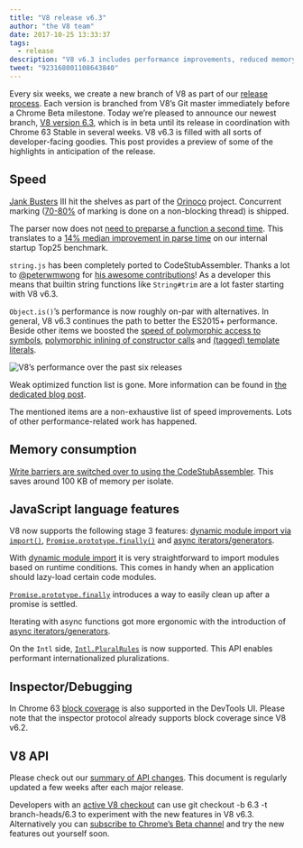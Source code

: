 ```yaml
---
title: "V8 release v6.3"
author: "the V8 team"
date: 2017-10-25 13:33:37
tags:
  - release
description: "V8 v6.3 includes performance improvements, reduced memory consumption, and support for new JavaScript language features."
tweet: "923168001108643840"
---
```

Every six weeks, we create a new branch of V8 as part of our [release process](/docs/release-process). Each version is branched from V8’s Git master immediately before a Chrome Beta milestone. Today we’re pleased to announce our newest branch, [V8 version 6.3](https://chromium.googlesource.com/v8/v8.git/+log/branch-heads/6.3), which is in beta until its release in coordination with Chrome 63 Stable in several weeks. V8 v6.3 is filled with all sorts of developer-facing goodies. This post provides a preview of some of the highlights in anticipation of the release.

<!--truncate-->
## Speed

[Jank Busters](/blog/jank-busters) III hit the shelves as part of the [Orinoco](/blog/orinoco) project. Concurrent marking ([70-80%](https://chromeperf.appspot.com/report?sid=612eec65c6f5c17528f9533349bad7b6f0020dba595d553b1ea6d7e7dcce9984) of marking is done on a non-blocking thread) is shipped.

The parser now does not [need to preparse a function a second time](https://docs.google.com/document/d/1TqpdGeLmURL2gc18s6PwNeyZOvayQJtJ16TCn0BEt48/edit#heading=h.un2pnqwbiw11). This translates to a [14% median improvement in parse time](https://docs.google.com/document/d/1TqpdGeLmURL2gc18s6PwNeyZOvayQJtJ16TCn0BEt48/edit#heading=h.dvuo4tqnsmml) on our internal startup Top25 benchmark.

`string.js` has been completely ported to CodeStubAssembler. Thanks a lot to [@peterwmwong](https://twitter.com/peterwmwong) for [his awesome contributions](https://chromium-review.googlesource.com/q/peter.wm.wong)! As a developer this means that builtin string functions like `String#trim` are a lot faster starting with V8 v6.3.

`Object.is()`’s performance is now roughly on-par with alternatives. In general, V8 v6.3 continues the path to better the ES2015+ performance. Beside other items we boosted the [speed of polymorphic access to symbols](https://bugs.chromium.org/p/v8/issues/detail?id=6367), [polymorphic inlining of constructor calls](https://bugs.chromium.org/p/v8/issues/detail?id=6885) and [(tagged) template literals](https://pasteboard.co/GLYc4gt.png).

![V8’s performance over the past six releases](/_img/v8-release-63/ares6.svg)

Weak optimized function list is gone. More information can be found in [the dedicated blog post](/blog/lazy-unlinking).

The mentioned items are a non-exhaustive list of speed improvements. Lots of other performance-related work has happened.

## Memory consumption

[Write barriers are switched over to using the CodeStubAssembler](https://chromium.googlesource.com/v8/v8/+/dbfdd4f9e9741df0a541afdd7516a34304102ee8). This saves around 100 KB of memory per isolate.

## JavaScript language features

V8 now supports the following stage 3 features: [dynamic module import via `import()`](/features/dynamic-import), [`Promise.prototype.finally()`](/features/promise-finally) and [async iterators/generators](https://github.com/tc39/proposal-async-iteration).

With [dynamic module import](/features/dynamic-import) it is very straightforward to import modules based on runtime conditions. This comes in handy when an application should lazy-load certain code modules.

[`Promise.prototype.finally`](/features/promise-finally) introduces a way to easily clean up after a promise is settled.

Iterating with async functions got more ergonomic with the introduction of [async iterators/generators](https://github.com/tc39/proposal-async-iteration).

On the `Intl` side, [`Intl.PluralRules`](/features/intl-pluralrules) is now supported. This API enables performant internationalized pluralizations.

## Inspector/Debugging

In Chrome 63 [block coverage](https://docs.google.com/presentation/d/1IFqqlQwJ0of3NuMvcOk-x4P_fpi1vJjnjGrhQCaJkH4/edit#slide=id.g271d6301ff_0_44) is also supported in the DevTools UI. Please note that the inspector protocol already supports block coverage since V8 v6.2.

## V8 API

Please check out our [summary of API changes](https://docs.google.com/document/d/1g8JFi8T_oAE_7uAri7Njtig7fKaPDfotU6huOa1alds/edit). This document is regularly updated a few weeks after each major release.

Developers with an [active V8 checkout](/docs/source-code#using-git) can use git checkout -b 6.3 -t branch-heads/6.3 to experiment with the new features in V8 v6.3. Alternatively you can [subscribe to Chrome’s Beta channel](https://www.google.com/chrome/browser/beta.html) and try the new features out yourself soon.
